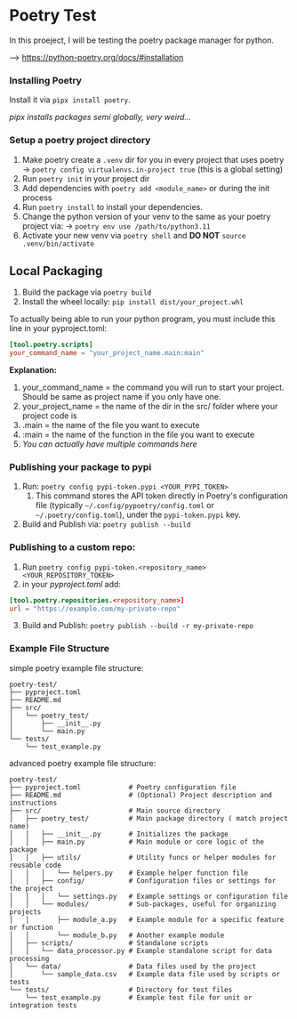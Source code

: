 # Poetry Test

In this proeject, I will be testing the poetry package manager for python.

--> https://python-poetry.org/docs/#installation


### Installing Poetry
Install it via `pipx install poetry`.

_pipx installs packages semi globally, very weird..._


### Setup a poetry project directory

1. Make poetry create a `.venv` dir for you in every project that uses poetry
	 -> `poetry config virtualenvs.in-project true`  (this is a global setting)
1. Run `poetry init` in your project dir
2. Add dependencies with `poetry add <module_name>` or during the init process
3. Run `poetry install` to install your dependencies.
4. Change the python version of your venv to the same as your poetry project via:
	-> `poetry env use /path/to/python3.11`
5. Activate your new venv via `poetry shell` and **DO NOT** `source .venv/bin/activate`

##  Local Packaging

1. Build the package via `poetry build`
3. Install the wheel locally: `pip install dist/your_project.whl`

To actually being able to run your python program, you must include this line in your pyproject.toml:
```toml
[tool.poetry.scripts]
your_command_name = "your_project_name.main:main"
```

**Explanation:**
1. your_command_name = the command you will run to start your project. Should be same as project name if you only have one.
2. your_project_name = the name of the dir in the src/ folder where your project code is
3. .main = the name of the file you want to execute
4. :main = the name of the function in the file you want to execute
5. _You can actually have multiple commands here_

### Publishing your package to pypi
1. Run: `poetry config pypi-token.pypi <YOUR_PYPI_TOKEN>`
	1. This command stores the API token directly in Poetry's configuration file (typically `~/.config/pypoetry/config.toml` or `~/.poetry/config.toml`), under the `pypi-token.pypi` key.
2. Build and Publish via: `poetry publish --build`

### Publishing to a custom repo:
1. Run `poetry config pypi-token.<repository_name> <YOUR_REPOSITORY_TOKEN>`
2. in your _pyproject.toml_ add:
```toml
[tool.poetry.repositories.<repository_name>]
url = "https://example.com/my-private-repo"
```
3. Build and Publish: `poetry publish --build -r my-private-repo`
### Example File Structure
simple poetry example file structure:
```
poetry-test/
├── pyproject.toml
├── README.md
├── src/
│   └── poetry_test/
│       ├── __init__.py
│       └── main.py
└── tests/
    └── test_example.py
```

advanced poetry example file structure:
```
poetry-test/
├── pyproject.toml            # Poetry configuration file
├── README.md                 # (Optional) Project description and instructions
├── src/                      # Main source directory
│   ├── poetry_test/          # Main package directory ( match project name)
│   │   ├── __init__.py       # Initializes the package
│   │   ├── main.py           # Main module or core logic of the package
│   │   ├── utils/            # Utility funcs or helper modules for reusable code
│   │   │   └── helpers.py    # Example helper function file
│   │   ├── config/           # Configuration files or settings for the project
│   │   │   └── settings.py   # Example settings or configuration file
│   │   └── modules/          # Sub-packages, useful for organizing projects
│   │       ├── module_a.py   # Example module for a specific feature or function
│   │       └── module_b.py   # Another example module
│   ├── scripts/              # Standalone scripts
│   │   └── data_processor.py # Example standalone script for data processing
│   └── data/                 # Data files used by the project
│       └── sample_data.csv   # Example data file used by scripts or tests
└── tests/                    # Directory for test files
    └── test_example.py       # Example test file for unit or integration tests
```

